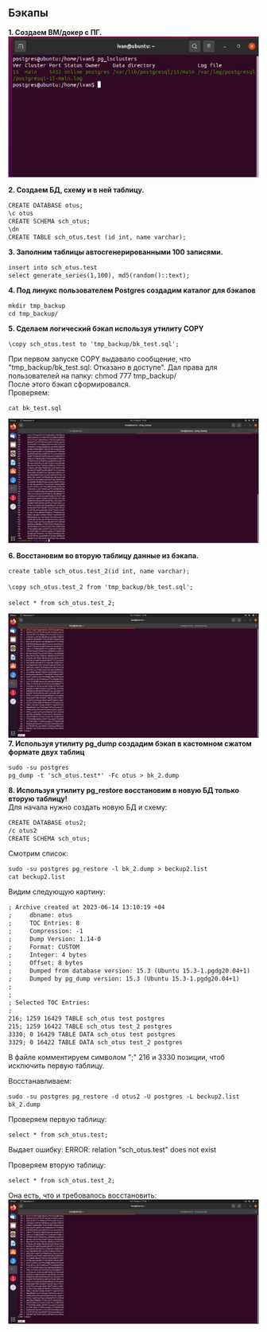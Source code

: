 ## **Бэкапы**

**1. Создаем ВМ/докер c ПГ.**</br>
![Inst](scrin_10/PG.png) 

**2. Создаем БД, схему и в ней таблицу.**</br>
```postgres
CREATE DATABASE otus;
\c otus
CREATE SCHEMA sch_otus;
\dn
CREATE TABLE sch_otus.test (id int, name varchar);
```
**3. Заполним таблицы автосгенерированными 100 записями.**</br>
```postgres
insert into sch_otus.test 
select generate_series(1,100), md5(random()::text); 
```
**4. Под линукс пользователем Postgres создадим каталог для бэкапов**</br>
```
mkdir tmp_backup
cd tmp_backup/
```

**5. Сделаем логический бэкап используя утилиту COPY**</br>
```postgres
\copy sch_otus.test to 'tmp_backup/bk_test.sql';
```
При первом запуске COPY выдавало сообщение, что "tmp_backup/bk_test.sql: Отказано в доступе". Дал права для пользователей на папку: chmod 777 tmp_backup/</br>
После этого бэкап сформировался.</br>
Проверяем: 
```postgres
cat bk_test.sql
```
![Inst](scrin_10/COPY.png) 

**6. Восстановим во вторую таблицу данные из бэкапа.**</br>
```postgres
create table sch_otus.test_2(id int, name varchar);

\copy sch_otus.test_2 from 'tmp_backup/bk_test.sql';

select * from sch_otus.test_2;
```
![Inst](scrin_10/COPY_FROM.png) 
**7. Используя утилиту pg_dump создадим бэкап в кастомном сжатом формате двух таблиц**</br>
```
sudo -su postgres
pg_dump -t 'sch_otus.test*' -Fc otus > bk_2.dump
```


**8. Используя утилиту pg_restore восстановим в новую БД только вторую таблицу!**</br>
Для начала нужно создать новую БД и схему:
```postgres
CREATE DATABASE otus2;
/c otus2
CREATE SCHEMA sch_otus;
```
Смотрим список:
```
sudo -su postgres pg_restore -l bk_2.dump > beckup2.list
cat beckup2.list
```

Видим следующую картину:
```
; Archive created at 2023-06-14 13:10:19 +04
;     dbname: otus
;     TOC Entries: 8
;     Compression: -1
;     Dump Version: 1.14-0
;     Format: CUSTOM
;     Integer: 4 bytes
;     Offset: 8 bytes
;     Dumped from database version: 15.3 (Ubuntu 15.3-1.pgdg20.04+1)
;     Dumped by pg_dump version: 15.3 (Ubuntu 15.3-1.pgdg20.04+1)
;
;
; Selected TOC Entries:
;
216; 1259 16429 TABLE sch_otus test postgres
215; 1259 16422 TABLE sch_otus test_2 postgres
3330; 0 16429 TABLE DATA sch_otus test postgres
3329; 0 16422 TABLE DATA sch_otus test_2 postgres
```
В файле комментируем символом ";" 216 и 3330 позиции, чтоб исключить первую таблицу.

Восстанавливаем:
```
sudo -su postgres pg_restore -d otus2 -U postgres -L beckup2.list bk_2.dump
```
Проверяем первую таблицу: 
```postgres
select * from sch_otus.test;
```
Выдает ошибку: ERROR:  relation "sch_otus.test" does not exist

Проверяем вторую таблицу:
```postgres
select * from sch_otus.test_2;
```
Она есть, что и требовалось восстановить:
![Inst](scrin_10/Itog.png) 